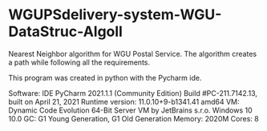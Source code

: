 # WGUPSdelivery-system-WGU-DataStruc-Algoll
Nearest Neighbor algorithm for WGU Postal Service. The algorithm creates a path while following all the requirements. 

This program was created in python with the Pycharm ide. 


Software: IDE
PyCharm 2021.1.1 (Community Edition)
Build #PC-211.7142.13, built on April 21, 2021
Runtime version: 11.0.10+9-b1341.41 amd64
VM: Dynamic Code Evolution 64-Bit Server VM by JetBrains s.r.o.
Windows 10 10.0
GC: G1 Young Generation, G1 Old Generation
Memory: 2020M
Cores: 8
